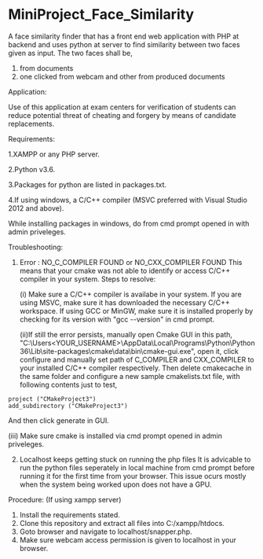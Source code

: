 # MiniProject_Face_Similarity

A face similarity finder that has a front end web application with PHP at backend and uses python at server to find similarity between two faces given as input. The two faces shall be, 
  1. from documents
  2. one clicked from webcam and other from produced documents
 
Application:

  Use of this application at exam centers for verification of students can reduce potential threat of cheating and forgery by means of candidate replacements. 

Requirements:

  1.XAMPP or any PHP server.
  
  2.Python v3.6.
  
  3.Packages for python are listed in packages.txt.
  
  4.If using windows, a C/C++ compiler (MSVC preferred with Visual Studio 2012 and above).
  
While installing packages in windows, do from cmd prompt opened in with admin priveleges.

Troubleshooting:
  1. Error : NO_C_COMPILER FOUND or NO_CXX_COMPILER FOUND
    This means that your cmake was not able to identify or access C/C++ compiler in your system. 
    Steps to resolve:
    
      (i) Make sure a C/C++ compiler is availabe in your system. If you are using MSVC, make sure it has downloaded the necessary C/C++ workspace. If using GCC or MinGW, make sure it is installed properly by checking for its version with "gcc --version" in cmd prompt.
      
      (ii)If still the error persists, manually open Cmake GUI in this path,    
      "C:\Users\<YOUR_USERNAME>\AppData\Local\Programs\Python\Python36\Lib\site-packages\cmake\data\bin\cmake-gui.exe",
      open it, click configure and manually set path of C_COMPILER and CXX_COMPILER to your installed C/C++ compiler respectively.
      Then delete cmakecache in the same folder and configure a new sample cmakelists.txt file, with following contents just to test,
          
    project ("CMakeProject3")
    add_subdirectory ("CMakeProject3")
    
   And then click generate in GUI.
    
   (iii) Make sure cmake is installed via cmd prompt opened in admin priveleges.

 2. Localhost keeps getting stuck on running the php files
    It is advicable to run the python files seperately in local machine from cmd prompt before running it for the first time from your browser. This issue ocurs mostly when the system being worked upon does not have a GPU.
    
Procedure: (If using xampp server)
  1. Install the requirements stated.
  2. Clone this repository and extract all files into C:/xampp/htdocs.
  3. Goto browser and navigate to localhost/snapper.php.
  4. Make sure webcam access permission is given to localhost in your browser.
